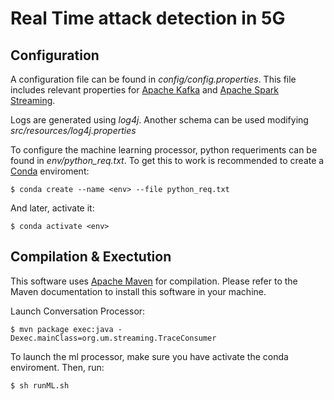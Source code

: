 # Real Time attack detection  in 5G


## Configuration
A configuration file can be found in *config/config.properties*. This file includes relevant properties for
[Apache Kafka](https://kafka.apache.org/) and [Apache Spark Streaming](https://spark.apache.org/streaming/).

Logs are generated using *log4j*. Another schema can be used modifying *src/resources/log4j.properties* 

To configure the machine learning processor, python requeriments can be found in *env/python_req.txt*.
To get this to work is recommended to create a [Conda](https://docs.conda.io/en/latest/) enviroment:
```
$ conda create --name <env> --file python_req.txt
```
And later, activate it:
```
$ conda activate <env>
```  

## Compilation & Exectution
This software uses [Apache Maven](https://maven.apache.org/) for compilation. Please refer to the Maven documentation
 to install this software in your machine.
 
 Launch Conversation Processor:
```
$ mvn package exec:java -Dexec.mainClass=org.um.streaming.TraceConsumer  
```

To launch the ml processor, make sure you have activate the conda enviroment. Then, run:
```
$ sh runML.sh
```